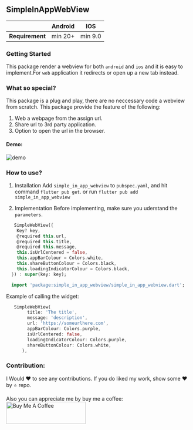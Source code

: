 ## SimpleInAppWebView
 
|                 | Android        | IOS     |
|-----------------|----------------|---------|
| **Requirement** | min 20+        | min 9.0 |

### Getting Started
This package render a webview for both `android` and `ios` and it is easy to implement.For `web` application it redirects or open up a new tab instead. 

### What so special?
This package is a plug and play, there are no neccessary code a webview from scratch. This package provide the feature of the following: 

1. Web a webpage from the assign url.
2. Share url to 3rd party application.
3. Option to open the url in the browser.

#### Demo: 
![demo](https://github.com/johnmelodyme/simple_in_app_webview/blob/main/demo.gif?raw=true)

### How to use? 

1. Installation
    Add `simple_in_app_webview` to `pubspec.yaml`, and hit command `flutter pub get`.
    or
    run `flutter pub add simple_in_app_webview`

2. Implementation
   Before implementing, make sure you uderstand the `parameters`.

```dart
   SimpleWebView({
    Key? key,
    @required this.url,
    @required this.title,
    @required this.message,
    this.isUrlCentered = false,
    this.appBarColour = Colors.white,
    this.shareButtonColour = Colors.black,
    this.loadingIndicatorColour = Colors.black,
  }) : super(key: key);
```
  
```dart
  import 'package:simple_in_app_webview/simple_in_app_webview.dart';
```
  
  Example of calling the widget: 
```dart
   SimpleWebView(
        title: 'The title',
        message: 'description',
        url: 'https://someurlhere.com',
        appBarColour: Colors.purple, 
        isUrlCentered: false,
        loadingIndicatorColour: Colors.purple,
        shareButtonColour: Colors.white,
      ),
```

### Contribution: 
I Would ❤️ to see any contributions. If you do liked my work, show some ❤️ by ⭐ repo.

Also you can appreciate me by buy me a coffee:
<br />
<a href="https://www.buymeacoffee.com/johnmelodymel" target="_blank"><img src="https://cdn.buymeacoffee.com/buttons/v2/default-yellow.png" alt="Buy Me A Coffee" style="height: 60px !important;width: 217px !important;" ></a>